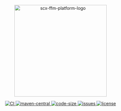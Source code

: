 <p align="center">
    <img src="https://scx.cool/scx-logo/scx-ffm-platform-logo.svg" width="300px" alt="scx-ffm-platform-logo"/>
</p>
<p align="center">
    <a target="_blank" href="https://github.com/scx-projects/scx-ffm-platform/actions/workflows/ci.yml">
        <img src="https://github.com/scx-projects/scx-ffm-platform/actions/workflows/ci.yml/badge.svg" alt="CI"/>
    </a>
    <a target="_blank" href="https://central.sonatype.com/artifact/cool.scx/scx-ffm-platform">
        <img src="https://img.shields.io/maven-central/v/cool.scx/scx-ffm-platform?color=ff69b4" alt="maven-central"/>
    </a>
    <a target="_blank" href="https://github.com/scx-projects/scx-ffm-platform">
        <img src="https://img.shields.io/github/languages/code-size/scx-projects/scx-ffm-platform?color=orange" alt="code-size"/>
    </a>
    <a target="_blank" href="https://github.com/scx-projects/scx-ffm-platform/issues">
        <img src="https://img.shields.io/github/issues/scx-projects/scx-ffm-platform" alt="issues"/>
    </a>
    <a target="_blank" href="https://github.com/scx-projects/scx-ffm-platform/blob/master/LICENSE">
        <img src="https://img.shields.io/github/license/scx-projects/scx-ffm-platform" alt="license"/>
    </a>
</p>

